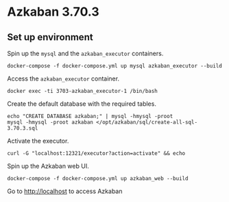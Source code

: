 # Azkaban 3.70.3

## Set up environment
Spin up the `mysql` and the `azkaban_executor` containers.

```
docker-compose -f docker-compose.yml up mysql azkaban_executor --build
```

Access the `azkaban_executor` container.

```
docker exec -ti 3703-azkaban_executor-1 /bin/bash
```

Create the default database with the required tables.
```
echo "CREATE DATABASE azkaban;" | mysql -hmysql -proot
mysql -hmysql -proot azkaban </opt/azkaban/sql/create-all-sql-3.70.3.sql
```

Activate the executor.

```
curl -G "localhost:12321/executor?action=activate" && echo
```

Spin up the Azkaban web UI.

```
docker-compose -f docker-compose.yml up azkaban_web --build
```

Go to [http://localhost](http://localhost:80) to access Azkaban